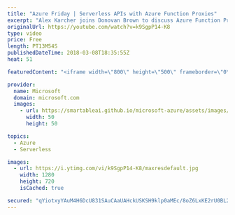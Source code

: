```yaml
---
title: "Azure Friday | Serverless APIs with Azure Function Proxies"
excerpt: "Alex Karcher joins Donovan Brown to discuss Azure Function Proxies, the serverless API toolbox. Proxies give you a truly serverless experience to manage your APIs with dynamic billing and scaling, and a super simple setup process.  For more information, see:  Azure Functions Proxies is now Generally"
originalUrl: https://youtube.com/watch?v=k9SgpP14-K8
type: video
price: Free
length: PT13M54S
publishedDateTime: 2018-03-08T18:35:55Z
heat: 51

featuredContent: "<iframe width=\"800\" height=\"500\" frameborder=\"0\" src=\"https://www.youtube.com/embed/k9SgpP14-K8\" allow=\"accelerometer; autoplay; encrypted-media; gyroscope; picture-in-picture\" allowfullscreen></iframe>"

provider:
  name: Microsoft
  domain: microsoft.com
  images:
    - url: https://smartableai.github.io/microsoft-azure/assets/images/organizations/microsoft.com-50x50.jpg
      width: 50
      height: 50

topics:
  - Azure
  - Serverless

images:
  - url: https://i.ytimg.com/vi/k9SgpP14-K8/maxresdefault.jpg
    width: 1280
    height: 720
    isCached: true

secured: "qYiotxyYAuM4H6DcU831SAuCAaUAHckUSKSH9klp0aMEc/8oZ6LxKE2rU0BL2Ztt0XLWHUxL6ZfeYkOQxDLnxY8x2vcyxBEuCbqzzFLFUdaG1BeG8gDnusTRGyvfnumsTM5N44304ZFC5R7gI7dIsecJ+hlux4WqUxIH1478QZAwG0e6G0GxFO9dQsqqaJyElG3GEpp+nJZ+7PNn17mMgaHZ5tYGN9hh4o6GK7s3hSHG7hxhyflO0XkLbsbMOTsR6aMgyr0nIO0J3ze7uUxwvJs8fxJQVgK9upMuBly0jeQ9DMl8lLnY3cpjvK1gVQcDzo573Urze1UiI+Ls+lCN384Xaz1KNOjtlTPLQujpRM6nDNzXYRicJ68bI+OpdfBE0M5gB/A56xlJYkEqLD/oFDB9pw0qqIPAbQPQtoPvIYc=;xgm2mhSHMm/8PnYxPr/3Yg=="
---
```


